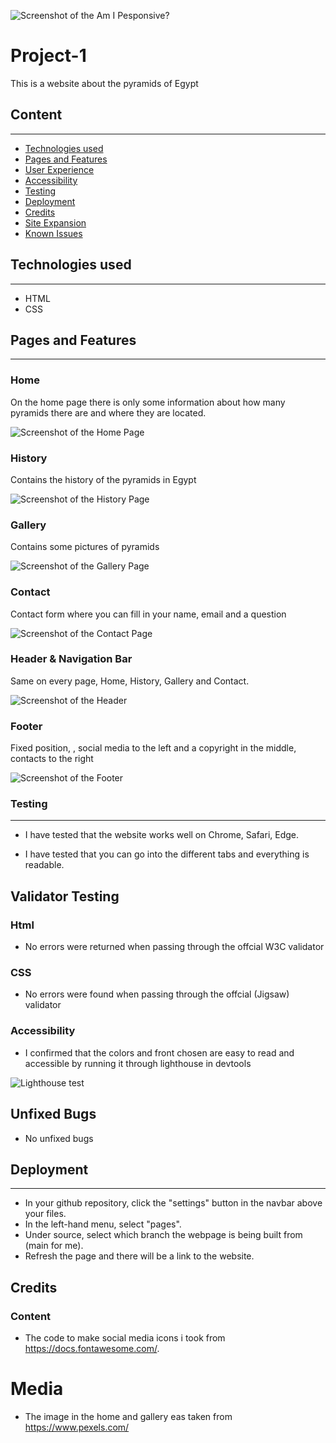 ![Screenshot of the Am I Pesponsive? ](./assets/images/Skärmbild_28-4-2024_14333_ui.dev.jpeg "AM I Pesponsive?")

# Project-1

This is a website about the pyramids of Egypt

## Content
---

* [Technologies used](https://github.com/Enquil/CodeInstitute-Project-1#technologies-used)
* [Pages and Features](https://github.com/Enquil/CodeInstitute-Project-1#pages-and-features)
* [User Experience](https://github.com/Enquil/CodeInstitute-Project-1#user-experience)
* [Accessibility](https://github.com/Enquil/CodeInstitute-Project-1#accessibility)
* [Testing](https://github.com/Enquil/CodeInstitute-Project-1#testing)
* [Deployment](https://github.com/Enquil/CodeInstitute-Project-1#deployment)
* [Credits](https://github.com/Enquil/CodeInstitute-Project-1#credits)
* [Site Expansion](https://github.com/Enquil/CodeInstitute-Project-1#site-expansion)
* [Known Issues](https://github.com/Enquil/CodeInstitute-Project-1#known-issues)


## Technologies used
---

* HTML
* CSS


## Pages and Features
---

### Home

On the home page there is only some information about how many pyramids there are and where they are located.

![Screenshot of the Home Page](./assets/images/Home.jpeg "Home")

### History

Contains the history of the pyramids in Egypt

![Screenshot of the History Page](./assets/images/History.jpeg "History")

### Gallery

Contains some pictures of pyramids

![Screenshot of the Gallery Page](./assets/images/Gallery.jpeg "Gallery")

### Contact

Contact form where you can fill in your name, email and a question

![Screenshot of the Contact Page](./assets/images/Contact.jpeg "Contact")

### Header & Navigation Bar

Same on every page, Home, History, Gallery and Contact.

![Screenshot of the Header](./assets/images/Header.jpeg "Header")

### Footer

Fixed position, , social media to the left and a copyright in the middle, contacts to the right

![Screenshot of the Footer](./assets/images/Footer.jpeg "Footer")


### Testing
---
* I have tested that the website works well on Chrome, Safari, Edge.

* I have tested that you can go into the different tabs and everything is readable.

## Validator Testing

### Html

* No errors were returned when passing through the offcial W3C validator
### CSS

* No errors were found when passing through the offcial (Jigsaw) validator

### Accessibility

* I confirmed that the colors and front chosen are easy to read and accessible by running it through lighthouse in devtools

 ![Lighthouse test](./assets/images/prtsc.png)

## Unfixed Bugs

* No unfixed bugs
  

## Deployment
---
* In your github repository, click the "settings" button in the navbar above your files.
* In the left-hand menu, select "pages".
* Under source, select which branch the webpage is being built from (main for me).
* Refresh the page and there will be a link to the website.

## Credits

### Content

* The code to make social media icons i took from https://docs.fontawesome.com/.

 # Media

* The image in the home and gallery eas taken from https://www.pexels.com/ 



